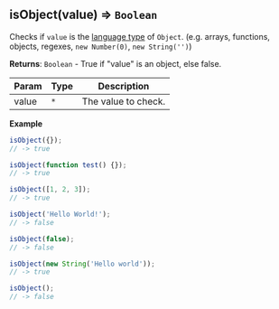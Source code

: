 <a name="isObject"></a>

## isObject(value) ⇒ <code>Boolean</code>
Checks if `value` is the [language type](http://www.ecma-international.org/ecma-262/7.0/#sec-ecmascript-language-types) of `Object`. (e.g. arrays, functions, objects, regexes, `new Number(0)`, `new String('')`)

**Returns**: <code>Boolean</code> - True if "value" is an object, else false.  

| Param | Type | Description |
| --- | --- | --- |
| value | <code>\*</code> | The value to check. |

**Example**  
```js
isObject({});
// -> true

isObject(function test() {});
// -> true

isObject([1, 2, 3]);
// -> true

isObject('Hello World!');
// -> false

isObject(false);
// -> false

isObject(new String('Hello world'));
// -> true

isObject();
// -> false
```
